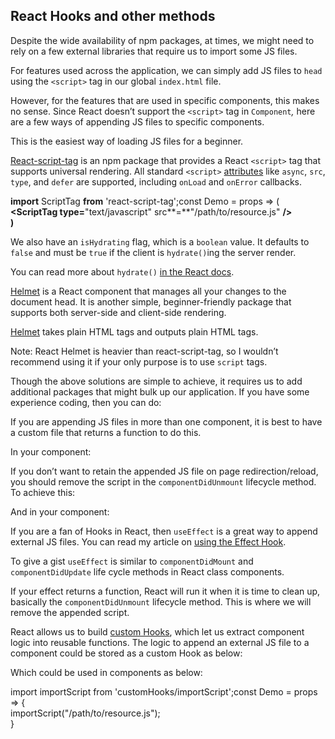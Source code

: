 ## React Hooks and other methods

Despite the wide availability of npm packages, at times, we might need to rely on a few external libraries that require us to import some JS files.

For features used across the application, we can simply add JS files to `head` using the `<script>` tag in our global `index.html` file.

However, for the features that are used in specific components, this makes no sense. Since React doesn’t support the `<script>` tag in `Component`_,_ here are a few ways of appending JS files to specific components.

This is the easiest way of loading JS files for a beginner.

[React-script-tag](https://www.npmjs.com/package/react-script-tag) is an npm package that provides a React `<script>` tag that supports universal rendering. All standard `<script>` [attributes](https://developer.mozilla.org/en-US/docs/Web/HTML/Element/script) like `async`, `src`, `type`, and `defer` are supported, including `onLoad` and `onError` callbacks.

**import** ScriptTag **from** 'react-script-tag';const Demo = props => (  
**<**ScriptTag type**\=**"text/javascript" src**\=**"/path/to/resource.js" **/>  
)**

We also have an `isHydrating` flag, which is a `boolean` value. It defaults to `false` and must be `true` if the client is `hydrate()`ing the server render.

You can read more about `hydrate()` [in the React docs](https://reactjs.org/docs/react-dom.html#hydrate).

[Helmet](https://www.npmjs.com/package/react-helmet) is a React component that manages all your changes to the document head. It is another simple, beginner-friendly package that supports both server-side and client-side rendering.

[Helmet](https://github.com/nfl/react-helmet) takes plain HTML tags and outputs plain HTML tags.

Note: React Helmet is heavier than react-script-tag, so I wouldn’t recommend using it if your only purpose is to use `script` tags.

Though the above solutions are simple to achieve, it requires us to add additional packages that might bulk up our application. If you have some experience coding, then you can do:

If you are appending JS files in more than one component, it is best to have a custom file that returns a function to do this.

In your component:

If you don’t want to retain the appended JS file on page redirection/reload, you should remove the script in the `componentDidUnmount` lifecycle method. To achieve this:

And in your component:

If you are a fan of Hooks in React, then `useEffect` is a great way to append external JS files. You can read my article on [using the Effect Hook](https://medium.com/better-programming/tips-for-using-reacts-useeffect-effectively-dfe6ae951421?source=friends_link&sk=87e8a3137afd3b78b22651508f340c57).

To give a gist `useEffect` is similar to `componentDidMount` and `componentDidUpdate` life cycle methods in React class components.

If your effect returns a function, React will run it when it is time to clean up, basically the `componentDidUnmount` lifecycle method. This is where we will remove the appended script.

React allows us to build [custom Hooks](https://reactjs.org/docs/hooks-custom.html), which let us extract component logic into reusable functions. The logic to append an external JS file to a component could be stored as a custom Hook as below:

Which could be used in components as below:

import importScript from 'customHooks/importScript';const Demo = props => {  
 importScript("/path/to/resource.js");  
}
